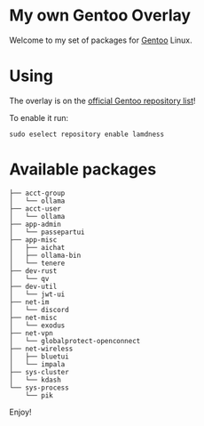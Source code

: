 # My own Gentoo Overlay

Welcome to my set of packages for [Gentoo](https://www.gentoo.org/) Linux.

# Using

The overlay is on the [official Gentoo repository list](https://repos.gentoo.org)!

To enable it run:
```shell
sudo eselect repository enable lamdness
```

# Available packages

```
├── acct-group
│   └── ollama
├── acct-user
│   └── ollama
├── app-admin
│   └── passepartui
├── app-misc
│   ├── aichat
│   ├── ollama-bin
│   └── tenere
├── dev-rust
│   └── qv
├── dev-util
│   └── jwt-ui
├── net-im
│   └── discord
├── net-misc
│   └── exodus
├── net-vpn
│   └── globalprotect-openconnect
├── net-wireless
│   ├── bluetui
│   └── impala
├── sys-cluster
│   └── kdash
└── sys-process
    └── pik
```

Enjoy!

